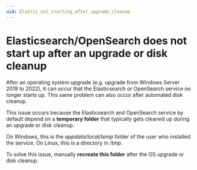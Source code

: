 ```yaml
---
uid: Elastic_not_starting_after_upgrade_cleanup
---
```


# Elasticsearch/OpenSearch does not start up after an upgrade or disk cleanup

After an operating system upgrade (e.g. upgrade from Windows Server 2019 to 2022), it can occur that the Elasticsearch or OpenSearch service no longer starts up. This same problem can also occur after automated disk cleanup.

This issue occurs because the Elasticsearch and OpenSearch service by default depend on a **temporary folder** that typically gets cleaned up during an upgrade or disk cleanup.

On Windows, this is the *appdata/local/temp* folder of the user who installed the service. On Linux, this is a directory in */tmp*.

To solve this issue, manually **recreate this folder** after the OS upgrade or disk cleanup.
